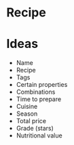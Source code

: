 # Recipe

# Ideas
- Name
- Recipe
- Tags
- Certain properties
- Combinations
- Time to prepare
- Cuisine
- Season
- Total price
- Grade (stars)
- Nutritional value
